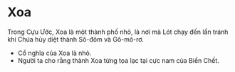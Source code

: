 # Xoa

Trong Cựu Ước, Xoa là một thành phố nhỏ, là nơi mà Lót chạy đến lẩn tránh khi Chúa hủy diệt thành Sô-đôm và Gô-mô-rơ.
- Cổ nghĩa của Xoa là nhỏ. 
- Người ta cho rằng thành Xoa từng tọa lạc tại cực nam của Biển Chết.

